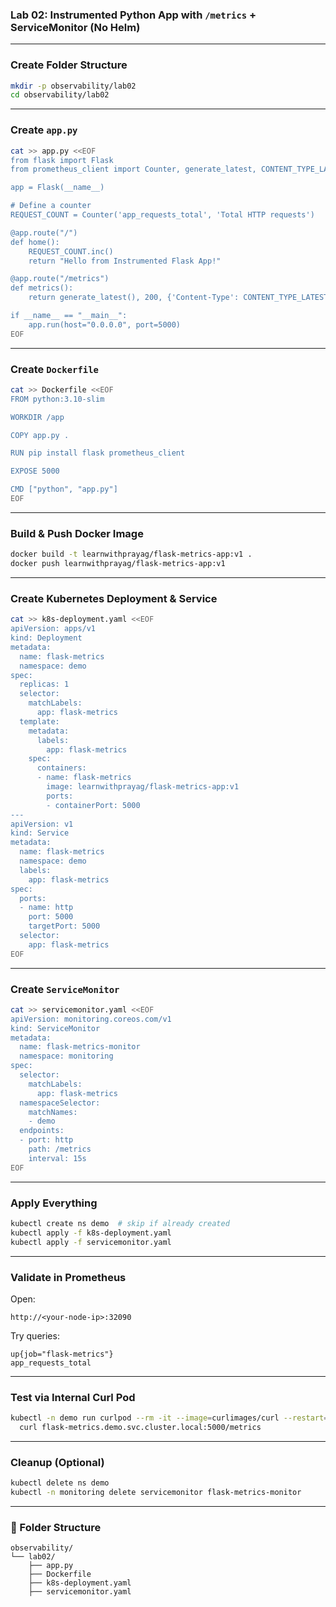 ###  Lab 02: Instrumented Python App with `/metrics` + ServiceMonitor (No Helm)

---

###  Create Folder Structure

```bash
mkdir -p observability/lab02
cd observability/lab02
```

---

### Create `app.py`

```bash
cat >> app.py <<EOF
from flask import Flask
from prometheus_client import Counter, generate_latest, CONTENT_TYPE_LATEST

app = Flask(__name__)

# Define a counter
REQUEST_COUNT = Counter('app_requests_total', 'Total HTTP requests')

@app.route("/")
def home():
    REQUEST_COUNT.inc()
    return "Hello from Instrumented Flask App!"

@app.route("/metrics")
def metrics():
    return generate_latest(), 200, {'Content-Type': CONTENT_TYPE_LATEST}

if __name__ == "__main__":
    app.run(host="0.0.0.0", port=5000)
EOF
```

---

### Create `Dockerfile`

```bash
cat >> Dockerfile <<EOF
FROM python:3.10-slim

WORKDIR /app

COPY app.py .

RUN pip install flask prometheus_client

EXPOSE 5000

CMD ["python", "app.py"]
EOF
```

---

###  Build & Push Docker Image

```bash
docker build -t learnwithprayag/flask-metrics-app:v1 .
docker push learnwithprayag/flask-metrics-app:v1
```

---

###  Create Kubernetes Deployment & Service

```bash
cat >> k8s-deployment.yaml <<EOF
apiVersion: apps/v1
kind: Deployment
metadata:
  name: flask-metrics
  namespace: demo
spec:
  replicas: 1
  selector:
    matchLabels:
      app: flask-metrics
  template:
    metadata:
      labels:
        app: flask-metrics
    spec:
      containers:
      - name: flask-metrics
        image: learnwithprayag/flask-metrics-app:v1
        ports:
        - containerPort: 5000
---
apiVersion: v1
kind: Service
metadata:
  name: flask-metrics
  namespace: demo
  labels:
    app: flask-metrics
spec:
  ports:
  - name: http
    port: 5000
    targetPort: 5000
  selector:
    app: flask-metrics
EOF
```

---

###  Create `ServiceMonitor`

```bash
cat >> servicemonitor.yaml <<EOF
apiVersion: monitoring.coreos.com/v1
kind: ServiceMonitor
metadata:
  name: flask-metrics-monitor
  namespace: monitoring
spec:
  selector:
    matchLabels:
      app: flask-metrics
  namespaceSelector:
    matchNames:
    - demo
  endpoints:
  - port: http
    path: /metrics
    interval: 15s
EOF
```

---

###  Apply Everything

```bash
kubectl create ns demo  # skip if already created
kubectl apply -f k8s-deployment.yaml
kubectl apply -f servicemonitor.yaml
```

---

###  Validate in Prometheus

Open:

```
http://<your-node-ip>:32090
```

Try queries:

```
up{job="flask-metrics"}
app_requests_total
```

---

###  Test via Internal Curl Pod

```bash
kubectl -n demo run curlpod --rm -it --image=curlimages/curl --restart=Never -- \
  curl flask-metrics.demo.svc.cluster.local:5000/metrics
```

---

###  Cleanup (Optional)

```bash
kubectl delete ns demo
kubectl -n monitoring delete servicemonitor flask-metrics-monitor
```

---

### 📁 Folder Structure

```
observability/
└── lab02/
    ├── app.py
    ├── Dockerfile
    ├── k8s-deployment.yaml
    ├── servicemonitor.yaml
```

